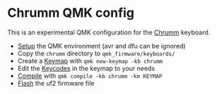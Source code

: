 Chrumm QMK config
=================

This is an experimental QMK configuration for the [Chrumm] keyboard.

- [Setup] the QMK environment (avr and dfu can be ignored)
- Copy the `chrumm` directory to `qmk_firmware/keyboards/`
- Create a [Keymap] with `qmk new-keymap -kb chrumm`
- Edit the [Keycodes] in the keymap to your needs
- [Compile] with `qmk compile -kb chrumm -km KEYMAP`
- [Flash] the uf2 firmware file

[Chrumm]: https://github.com/sevmeyer/chrumm-keyboard
[Setup]: https://docs.qmk.fm/#/newbs_getting_started
[Keymap]: https://docs.qmk.fm/#/newbs_building_firmware?id=create-a-new-keymap
[Keycodes]: https://docs.qmk.fm/#/keycodes
[Compile]: https://docs.qmk.fm/#/newbs_building_firmware?id=build-your-firmware
[Flash]: https://docs.qmk.fm/#/flashing?id=raspberry-pi-rp2040-uf2
